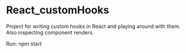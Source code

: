 # React_customHooks
Project for writing custom hooks in React and playing around with them. Also inspecting component renders.

Run: npm start
